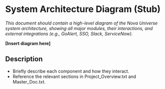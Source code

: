 # System Architecture Diagram (Stub)

_This document should contain a high-level diagram of the Nova Universe system architecture, showing all major modules, their interactions, and external integrations (e.g., GoAlert, SSO, Slack, ServiceNow)._ 

**[Insert diagram here]**

## Description
- Briefly describe each component and how they interact.
- Reference the relevant sections in Project_Overview.txt and Master_Doc.txt.